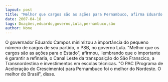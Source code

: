 ```yaml
---
layout: post
title: "Melhor que cargos são as ações para Pernambuco, afirma Eduardo sobre participação no governo Lula"
date: 2007-04-18
tags: Doações,eduardo,governo,Lula,pernambuco,são
author: None
---
```

O governador Eduardo Campos minimizou a importância do pequeno número de cargos de seu partido, o PSB, no governo Lula. \"Melhor que os cargos são as ações para o Estado\", afirmou,&nbsp; lembrando que o importante é garantir a refinaria, o Canal Leste da transposição do São Franscico, a Transnordestina e investimentos em escolas técnicas.
\"O PAC (Programa de Aceleração do Crescimento) para Pernambuco foi o melhor do Nordeste. O melhor do Brasil\", disse. 